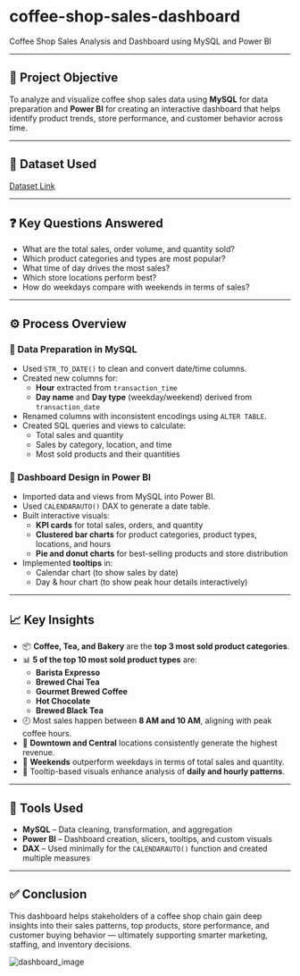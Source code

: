 # coffee-shop-sales-dashboard
 Coffee Shop Sales Analysis and Dashboard using MySQL and Power BI 

---

## 📌 Project Objective
To analyze and visualize coffee shop sales data using **MySQL** for data preparation and **Power BI** for creating an interactive dashboard that helps identify product trends, store performance, and customer behavior across time.

---
## 📁 Dataset Used
[Dataset Link](https://www.kaggle.com/datasets/ahmedmohamedibrahim1/coffee-shop-sales-dataset)

---

## ❓ Key Questions Answered
- What are the total sales, order volume, and quantity sold?
- Which product categories and types are most popular?
- What time of day drives the most sales?
- Which store locations perform best?
- How do weekdays compare with weekends in terms of sales?

---

## ⚙️ Process Overview

### 🔸 Data Preparation in MySQL
- Used `STR_TO_DATE()` to clean and convert date/time columns.
- Created new columns for:
  - **Hour** extracted from `transaction_time`
  - **Day name** and **Day type** (weekday/weekend) derived from `transaction_date`
- Renamed columns with inconsistent encodings using `ALTER TABLE`.
- Created SQL queries and views to calculate:
  - Total sales and quantity
  - Sales by category, location, and time
  - Most sold products and their quantities

### 🔸 Dashboard Design in Power BI
- Imported data and views from MySQL into Power BI.
- Used `CALENDARAUTO()` DAX to generate a date table.
- Built interactive visuals:
  - **KPI cards** for total sales, orders, and quantity
  - **Clustered bar charts** for product categories, product types, locations, and hours
  - **Pie and donut charts** for best-selling products and store distribution
- Implemented **tooltips** in:
  - Calendar chart (to show sales by date)
  - Day & hour chart (to show peak hour details interactively)

---

## 📈 Key Insights

- 📦 **Coffee, Tea, and Bakery** are the **top 3 most sold product categories**.
- 📊 **5 of the top 10 most sold product types** are:
  - **Barista Expresso**
  - **Brewed Chai Tea**
  - **Gourmet Brewed Coffee**
  - **Hot Chocolate**
  - **Brewed Black Tea**
- 🕗 Most sales happen between **8 AM and 10 AM**, aligning with peak coffee hours.
- 🏪 **Downtown and Central** locations consistently generate the highest revenue.
- 📅 **Weekends** outperform weekdays in terms of total sales and quantity.
- 🧠 Tooltip-based visuals enhance analysis of **daily and hourly patterns**.

---

## 🧰 Tools Used
- **MySQL** – Data cleaning, transformation, and aggregation
- **Power BI** – Dashboard creation, slicers, tooltips, and custom visuals
- **DAX** – Used minimally for the `CALENDARAUTO()` function and created multiple measures 

---

## ✅ Conclusion
This dashboard helps stakeholders of a coffee shop chain gain deep insights into their sales patterns, top products, store performance, and customer buying behavior — ultimately supporting smarter marketing, staffing, and inventory decisions.

![dashboard_image](https://github.com/user-attachments/assets/1a60ac13-212d-4cbb-8501-5310bc0551ef)


